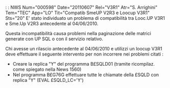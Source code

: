  :  : NWS Num="000598" Date="20110607" Rel="V3R1" Atr="S. Arrighini" Tem="TEC" App="LO" Tit="Compatib SmeUP V2R3 e Loocup V3R1" Sts="20"
E' stato individuato un problema di compatibilità tra Looc.UP V3R1 e Sme.Up V2R3 antecedente al 04/06/2010.

Questa incompatibilità causa problemi nella paginazione delle matrici generate con UP SQL o con il servizio relativo.

Chi avesse un rilascio antecedente al 04/06/2010 e utilizzi un loocup V3R1 deve effettuare il seguente intervento per non incorrere nei problemi citati : 
- Creare la replica "Y" del programma B£SQLD01 (tramite ricompilaz. come spiegato nella News 1560)
- Nel programma B£G76G effettuare tutte le chiamate della £SQLD con replica "Y" (EVAL £SQLD_LC='Y')
